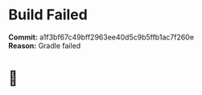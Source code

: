 
Build Failed  
============  
  
**Commit:** a1f3bf67c49bff2963ee40d5c9b5ffb1ac7f260e  
**Reason:** Gradle failed    
# 🤯

